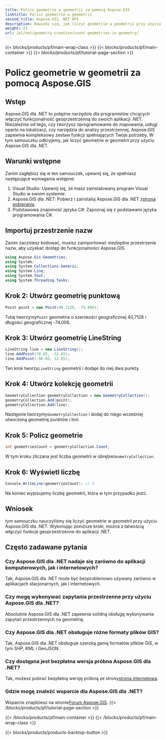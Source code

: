 ```yaml
---
title: Policz geometrie w geometrii za pomocą Aspose.GIS
linktitle: Policz geometrie w geometrii
second_title: Aspose.GIS .NET API
description: Dowiedz się, jak liczyć geometrie w geometrii przy użyciu Aspose.GIS dla .NET. Samouczek krok po kroku z przykładami kodu dla programistów.
weight: 23
url: /pl/net/geometry-creation/count-geometries-in-geometry/
---
```


{{< blocks/products/pf/main-wrap-class >}}
{{< blocks/products/pf/main-container >}}
{{< blocks/products/pf/tutorial-page-section >}}

# Policz geometrie w geometrii za pomocą Aspose.GIS

## Wstęp
Aspose.GIS dla .NET to potężne narzędzie dla programistów chcących włączyć funkcjonalność geoprzestrzenną do swoich aplikacji .NET. Niezależnie od tego, czy tworzysz oprogramowanie do mapowania, usługi oparte na lokalizacji, czy narzędzia do analizy przestrzennej, Aspose.GIS zapewnia kompleksowy zestaw funkcji spełniających Twoje potrzeby. W tym samouczku odkryjemy, jak liczyć geometrie w geometrii przy użyciu Aspose.GIS dla .NET.
## Warunki wstępne
Zanim zagłębisz się w ten samouczek, upewnij się, że spełniasz następujące wymagania wstępne:
1. Visual Studio: Upewnij się, że masz zainstalowany program Visual Studio w swoim systemie.
2. Aspose.GIS dla .NET: Pobierz i zainstaluj Aspose.GIS dla .NET z[strona pobierania](https://releases.aspose.com/gis/net/).
3. Podstawowa znajomość języka C#: Zapoznaj się z podstawami języka programowania C#.

## Importuj przestrzenie nazw
Zanim zaczniesz kodować, musisz zaimportować niezbędne przestrzenie nazw, aby uzyskać dostęp do funkcjonalności Aspose.GIS.

```csharp
using Aspose.Gis.Geometries;
using System;
using System.Collections.Generic;
using System.Linq;
using System.Text;
using System.Threading.Tasks;
```

## Krok 2: Utwórz geometrię punktową
```csharp
Point point = new Point(40.7128, -74.006);
```
 Tutaj tworzymy`Point` geometria o szerokości geograficznej 40,7128 i długości geograficznej -74,006.
## Krok 3: Utwórz geometrię LineString
```csharp
LineString line = new LineString();
line.AddPoint(78.65, -32.65);
line.AddPoint(-98.65, 12.65);
```
 Ten krok tworzy`LineString` geometrii i dodaje do niej dwa punkty.
## Krok 4: Utwórz kolekcję geometrii
```csharp
GeometryCollection geometryCollection = new GeometryCollection();
geometryCollection.Add(point);
geometryCollection.Add(line);
```
 Następnie tworzymy`GeometryCollection` i dodaj do niego wcześniej utworzoną geometrię punktów i linii.
## Krok 5: Policz geometrie
```csharp
int geometriesCount = geometryCollection.Count;
```
 W tym kroku zliczana jest liczba geometrii w obrębie`GeometryCollection`.
## Krok 6: Wyświetl liczbę
```csharp
Console.WriteLine(geometriesCount); // 2
```
 Na koniec wypisujemy liczbę geometrii, która w tym przypadku jest`2`.

## Wniosek
tym samouczku nauczyliśmy się liczyć geometrie w geometrii przy użyciu Aspose.GIS dla .NET. Wykonując poniższe kroki, można z łatwością włączyć funkcje geoprzestrzenne do aplikacji .NET.
## Często zadawane pytania
### Czy Aspose.GIS dla .NET nadaje się zarówno do aplikacji komputerowych, jak i internetowych?
Tak, Aspose.GIS dla .NET może być bezproblemowo używany zarówno w aplikacjach stacjonarnych, jak i internetowych.
### Czy mogę wykonywać zapytania przestrzenne przy użyciu Aspose.GIS dla .NET?
Absolutnie Aspose.GIS dla .NET zapewnia solidną obsługę wykonywania zapytań przestrzennych na geometrię.
### Czy Aspose.GIS dla .NET obsługuje różne formaty plików GIS?
Tak, Aspose.GIS dla .NET obsługuje szeroką gamę formatów plików GIS, w tym SHP, KML i GeoJSON.
### Czy dostępna jest bezpłatna wersja próbna Aspose.GIS dla .NET?
 Tak, możesz pobrać bezpłatną wersję próbną ze strony[strona internetowa](https://releases.aspose.com/).
### Gdzie mogę znaleźć wsparcie dla Aspose.GIS dla .NET?
 Wsparcie znajdziesz na stronie[Forum Aspose.GIS](https://forum.aspose.com/c/gis/33).
{{< /blocks/products/pf/tutorial-page-section >}}

{{< /blocks/products/pf/main-container >}}
{{< /blocks/products/pf/main-wrap-class >}}

{{< blocks/products/products-backtop-button >}}
